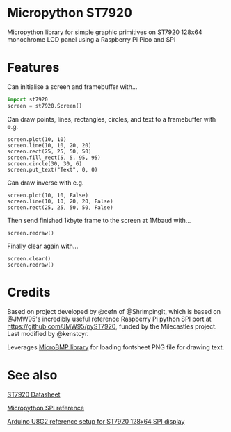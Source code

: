 # Micropython ST7920

Micropython library for simple graphic primitives on ST7920 128x64 monochrome LCD panel using a Raspberry Pi Pico and SPI

# Features

Can initialise a screen and framebuffer with...

```python
import st7920 
screen = st7920.Screen()
```

Can draw points, lines, rectangles, circles, and text to a framebuffer with e.g.

```
screen.plot(10, 10)
screen.line(10, 10, 20, 20)
screen.rect(25, 25, 50, 50)
screen.fill_rect(5, 5, 95, 95)
screen.circle(30, 30, 6)
screen.put_text("Text", 0, 0)
```

Can draw inverse with e.g.

```
screen.plot(10, 10, False)
screen.line(10, 10, 20, 20, False)
screen.rect(25, 25, 50, 50, False)
```

Then send finished 1kbyte frame to the screen at 1Mbaud with...

```
screen.redraw()
```

Finally clear again with...
```
screen.clear()
screen.redraw()
```

# Credits

Based on project developed by @cefn of @ShrimpingIt, which is based on @JMW95's incredibly useful reference Raspberry Pi python SPI port at https://github.com/JMW95/pyST7920, funded by the Milecastles project.  Last modified by @kenstcyr.

Leverages [MicroBMP library](https://github.com/jacklinquan/microbmp) for loading fontsheet PNG file for drawing text.

# See also

[ST7920 Datasheet](http://www.hpinfotech.ro/ST7920.pdf)

[Micropython SPI reference](https://docs.micropython.org/en/latest/esp8266/esp8266/quickref.html#software-spi-bus)

[Arduino U8G2 reference setup for ST7920 128x64 SPI display](https://github.com/olikraus/u8g2/wiki/setup_tutorial#identify-the-display)
